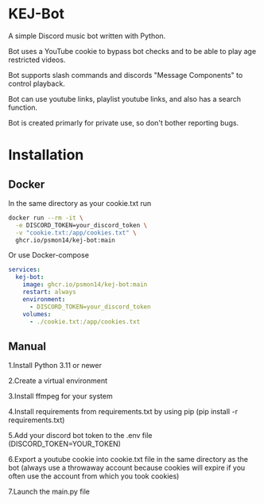 # KEJ-Bot

A simple Discord music bot written with Python.

Bot uses a YouTube cookie to bypass bot checks and to be able to play age restricted videos.

Bot supports slash commands and discords "Message Components" to control playback.

Bot can use youtube links, playlist youtube links, and also has a search function.

Bot is created primarly for private use, so don't bother reporting bugs.

# Installation

## Docker

In the same directory as your cookie.txt run

```bash
docker run --rm -it \
  -e DISCORD_TOKEN=your_discord_token \
  -v "cookie.txt:/app/cookies.txt" \
  ghcr.io/psmon14/kej-bot:main
```

Or use Docker-compose

```yaml
services:
  kej-bot:
    image: ghcr.io/psmon14/kej-bot:main
    restart: always
    environment:
      - DISCORD_TOKEN=your_discord_token
    volumes:
      - ./cookie.txt:/app/cookies.txt
```

## Manual

1.Install Python 3.11 or newer

2.Create a virtual environment

3.Install ffmpeg for your system

4.Install requirements from requirements.txt by using pip (pip install -r requirements.txt)

5.Add your discord bot token to the .env file (DISCORD_TOKEN=YOUR_TOKEN)

6.Export a youtube cookie into cookie.txt file in the same directory as the bot (always use a throwaway account because cookies will expire if you often use the account from which you took cookies)

7.Launch the main.py file
